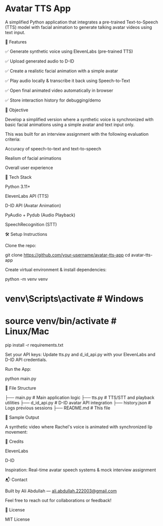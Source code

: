 # Avatar TTS App

A simplified Python application that integrates a pre-trained Text-to-Speech (TTS) model with facial animation to generate talking avatar videos using text input.

🚀 Features

✅ Generate synthetic voice using ElevenLabs (pre-trained TTS)

✅ Upload generated audio to D-ID

✅ Create a realistic facial animation with a simple avatar

✅ Play audio locally & transcribe it back using Speech-to-Text

✅ Open final animated video automatically in browser

✅ Store interaction history for debugging/demo

🎯 Objective

Develop a simplified version where a synthetic voice is synchronized with basic facial animations using a simple avatar and text input only.

This was built for an interview assignment with the following evaluation criteria:

Accuracy of speech-to-text and text-to-speech

Realism of facial animations

Overall user experience

🧰 Tech Stack

Python 3.11+

ElevenLabs API (TTS)

D-ID API (Avatar Animation)

PyAudio + Pydub (Audio Playback)

SpeechRecognition (STT)

🛠️ Setup Instructions

Clone the repo:

git clone https://github.com/your-username/avatar-tts-app
cd avatar-tts-app

Create virtual environment & install dependencies:

python -m venv venv
# venv\Scripts\activate     # Windows
# source venv/bin/activate  # Linux/Mac
pip install -r requirements.txt

Set your API keys:
Update tts.py and d_id_api.py with your ElevenLabs and D-ID API credentials.

Run the App:

python main.py

📂 File Structure

├── main.py              # Main application logic
├── tts.py               # TTS/STT and playback utilities
├── d_id_api.py          # D-ID avatar API integration
├── history.json         # Logs previous sessions
├── README.md            # This file

📸 Sample Output

A synthetic video where Rachel's voice is animated with synchronized lip movement:



🤝 Credits

ElevenLabs

D-ID

Inspiration: Real-time avatar speech systems & mock interview assignment

📬 Contact

Built by Ali Abdullah — ali.abdullah.222003@gmail.com

Feel free to reach out for collaborations or feedback!

📄 License

MIT License
